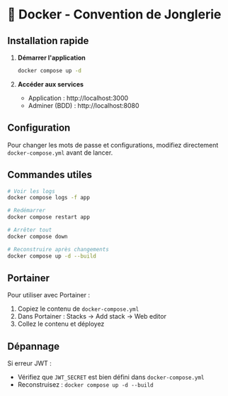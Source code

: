 # 🐳 Docker - Convention de Jonglerie

## Installation rapide

1. **Démarrer l'application**
   ```bash
   docker compose up -d
   ```

2. **Accéder aux services**
   - Application : http://localhost:3000
   - Adminer (BDD) : http://localhost:8080

## Configuration

Pour changer les mots de passe et configurations, modifiez directement `docker-compose.yml` avant de lancer.

## Commandes utiles

```bash
# Voir les logs
docker compose logs -f app

# Redémarrer
docker compose restart app

# Arrêter tout
docker compose down

# Reconstruire après changements
docker compose up -d --build
```

## Portainer

Pour utiliser avec Portainer :
1. Copiez le contenu de `docker-compose.yml`
2. Dans Portainer : Stacks → Add stack → Web editor
3. Collez le contenu et déployez

## Dépannage

Si erreur JWT :
- Vérifiez que `JWT_SECRET` est bien défini dans `docker-compose.yml`
- Reconstruisez : `docker compose up -d --build`
